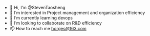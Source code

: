 - 👋 Hi, I’m @StevenTaosheng
- 👀 I’m interested in Project management and organization efficiency
- 🌱 I’m currently learning devops
- 💞️ I’m looking to collaborate on R&D efficiency
- 📫 How to reach me horges@163.com

<!---
StevenTaosheng/StevenTaosheng is a ✨ special ✨ repository because its `README.md` (this file) appears on your GitHub profile.
You can click the Preview link to take a look at your changes.
--->
